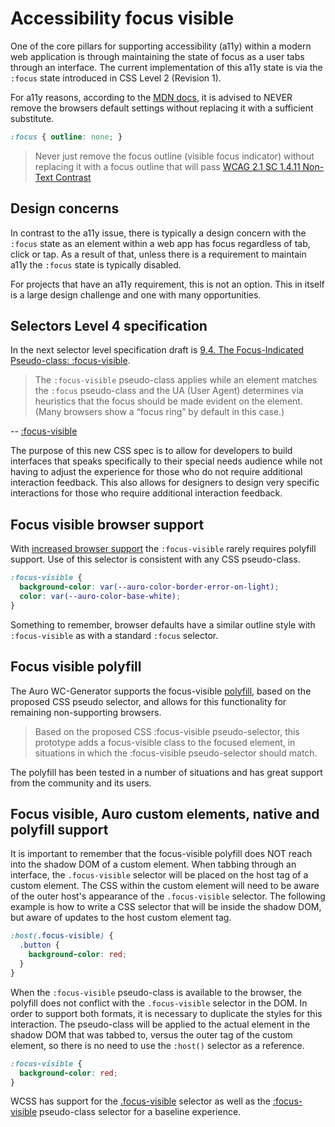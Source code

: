 # Accessibility focus visible

One of the core pillars for supporting accessibility (a11y) within a modern web application is through maintaining the state of focus as a user tabs through an interface. The current implementation of this a11y state is via the `:focus` state introduced in CSS Level 2 (Revision 1).

For a11y reasons, according to the [MDN docs](https://developer.mozilla.org/en-US/docs/Web/CSS/:focus#Accessibility_Concerns), it is advised to NEVER remove the browsers default settings without replacing it with a sufficient substitute.

```css
:focus { outline: none; }
```

> Never just remove the focus outline (visible focus indicator) without replacing it with a focus outline that will pass [WCAG 2.1 SC 1.4.11 Non-Text Contrast](https://www.w3.org/WAI/WCAG21/Understanding/non-text-contrast.html)

## Design concerns

In contrast to the a11y issue, there is typically a design concern with the `:focus` state as an element within a web app has focus regardless of tab, click or tap. As a result of that, unless there is a requirement to maintain a11y the `:focus` state is typically disabled.

For projects that have an a11y requirement, this is not an option. This in itself is a large design challenge and one with many opportunities.

## Selectors Level 4 specification

In the next selector level specification draft is [9.4. The Focus-Indicated Pseudo-class: :focus-visible](https://drafts.csswg.org/selectors-4/#the-focus-visible-pseudo).

> The `:focus-visible` pseudo-class applies while an element matches the `:focus` pseudo-class and the UA (User Agent) determines via heuristics that the focus should be made evident on the element. (Many browsers show a “focus ring” by default in this case.)

-- [:focus-visible](https://developer.mozilla.org/en-US/docs/Web/CSS/:focus-visible)

The purpose of this new CSS spec is to allow for developers to build interfaces that speaks specifically to their special needs audience while not having to adjust the experience for those who do not require additional interaction feedback. This also allows for designers to design very specific interactions for those who require additional interaction feedback.

## Focus visible browser support

With [increased browser support](https://caniuse.com/?search=focus-visible) the `:focus-visible` rarely requires polyfill support. Use of this selector is consistent with any CSS pseudo-class.

```css
:focus-visible {
  background-color: var(--auro-color-border-error-on-light);
  color: var(--auro-color-base-white);
}
```

Something to remember, browser defaults have a similar outline style with `:focus-visible` as with a standard `:focus` selector.

## Focus visible polyfill

The Auro WC-Generator supports the focus-visible [polyfill](https://www.npmjs.com/package/focus-visible), based on the proposed CSS pseudo selector, and allows for this functionality for remaining non-supporting browsers.

> Based on the proposed CSS :focus-visible pseudo-selector, this prototype adds a focus-visible class to the focused element, in situations in which the :focus-visible pseudo-selector should match.

The polyfill has been tested in a number of situations and has great support from the community and its users.

## Focus visible, Auro custom elements, native and polyfill support

It is important to remember that the focus-visible polyfill does NOT reach into the shadow DOM of a custom element. When tabbing through an interface, the `.focus-visible` selector will be placed on the host tag of a custom element. The CSS within the custom element will need to be aware of the outer host's appearance of the `.focus-visible` selector. The following example is how to write a CSS selector that will be inside the shadow DOM, but aware of updates to the host custom element tag.

```css
:host(.focus-visible) {
  .button {
    background-color: red;
  }
}
```

When the `:focus-visible` pseudo-class is available to the browser, the polyfill does not conflict with the `.focus-visible` selector in the DOM. In order to support both formats, it is necessary to duplicate the styles for this interaction. The pseudo-class will be applied to the actual element in the shadow DOM that was tabbed to, versus the outer tag of the custom element, so there is no need to use the `:host()` selector as a reference.

```css
:focus-visible {
  background-color: red;
}
```

WCSS has support for the [.focus-visible](https://alaskaairlines.github.io/WebCoreStyleSheets/#accessibility-css) selector as well as the [:focus-visible](https://alaskaairlines.github.iodocs/#core-css-#{$scope}%20*) pseudo-class selector for a baseline experience.

